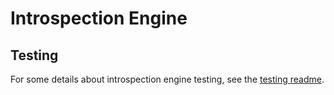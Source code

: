 # Introspection Engine


## Testing
For some details about introspection engine testing, see the [testing
readme](./introspection-engine-tests/README.md).
